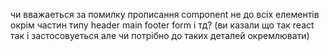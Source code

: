 чи вважаеться за помилку прописання component не до всіх елементів окрім частин типу header main footer form і тд? (ви казали що так react так і застосовуеться але чи потрібно до таких деталей окремлювати)
